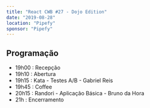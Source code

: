 ```yaml
---
title: "React CWB #27 - Dojo Edition"
date: "2019-08-28"
location: "Pipefy"
sponsor: "Pipefy"
---
```


## Programação

- 19h00 : Recepção
- 19h10 : Abertura
- 19h15 : Kata - Testes A/B - Gabriel Reis
- 19h45 : Coffee
- 20h15 : Randori - Aplicação Básica - Bruno da Hora
- 21h : Encerramento
